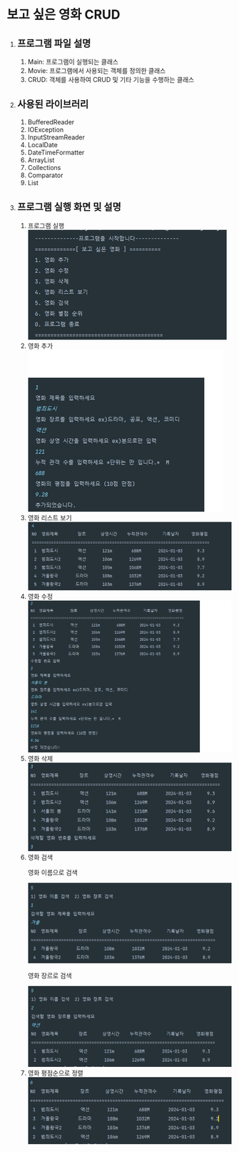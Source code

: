 <h1>보고 싶은 영화 CRUD</h1>
<ol>
  <li><h2>프로그램 파일 설명</h2></li>
    <ol>
      <li>Main: 프로그램이 실행되는 클래스</li>
      <li>Movie: 프로그램에서 사용되는 객체를 정의한 클래스</li>
      <li>CRUD: 객체를 사용하여 CRUD 및 기타 기능을 수행하는 클래스</li>
    </ol>  
  <li><h2>사용된 라이브러리</h2>
   <ol>
      <li>BufferedReader</li>
      <li>IOException</li>
      <li>InputStreamReader</li>
      <li>LocalDate</li>
      <li>DateTimeFormatter</li>
      <li>ArrayList</li>
      <li>Collections</li>
      <li>Comparator</li>
      <li>List</li>
    </ol>  

  </li>
  <li><h2>프로그램 실행 화면 및 설명</h2></li>
     <ol>
       <li>프로그램 실행<br>
          <img src="image/image_start.png"/>
         </li>
       <li>영화 추가<br>
       <img src="image/image_create.png"/>
         </li>
       <li>영화 리스트 보기<br>
       <img src="image/image_read.png"/>
         </li>
       <li>영화 수정<br>
        <img src="image/image_update.png"/>
         </li>
        <li>영화 삭제<br>
        <img src="image/image_delete.png"/>
          </li>
       <li>영화 검색<br>
        <p>영화 이름으로 검색</p>
       <img src="image/image_search_1.png"/>
       <p>영화 장르로 검색</p>
       <img src="image/image_search_2.png"/>
         </li>
       <li>영화 평점순으로 정렬<br>
        <img src="image/image_topRating.png"/>
         </li>
     </ol>  
</ol>
